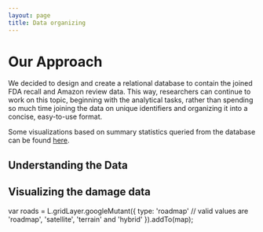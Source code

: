 ```yaml
---
layout: page
title: Data organizing
---
```


# Our Approach

We decided to design and create a relational database to contain the joined FDA recall and Amazon review data. This way, researchers can continue to work on this topic, beginning with the analytical tasks, rather than spending so much time joining the data on unique identifiers and organizing it into a concise, easy-to-use format. 

Some visualizations based on summary statistics queried from the database can be found [here](https://escience.shinyapps.io/unsafefoods).

## Understanding the Data

## Visualizing the damage data

<script src="https://maps.googleapis.com/maps/api/js?key=YOUR_API_KEY" async defer></script>
<link rel="stylesheet" href="https://unpkg.com/leaflet@1.0.3/dist/leaflet.css" />
<script src="https://unpkg.com/leaflet@1.0.3/dist/leaflet.js"></script>

<script src='https://unpkg.com/leaflet.gridlayer.googlemutant@latest/Leaflet.GoogleMutant.js'></script>

var roads = L.gridLayer.googleMutant({
    type: 'roadmap' // valid values are 'roadmap', 'satellite', 'terrain' and 'hybrid'
}).addTo(map);
